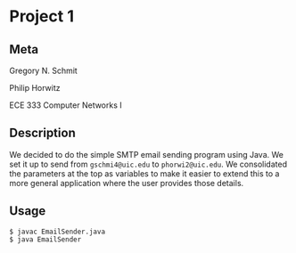 # Project 1

## Meta

Gregory N. Schmit

Philip Horwitz

ECE 333 Computer Networks I

## Description

We decided to do the simple SMTP email sending program using Java. We set it up to send from `gschmi4@uic.edu` to `phorwi2@uic.edu`. We consolidated the parameters at the top as variables to make it easier to extend this to a more general application where the user provides those details.

## Usage

```
$ javac EmailSender.java
$ java EmailSender
```
